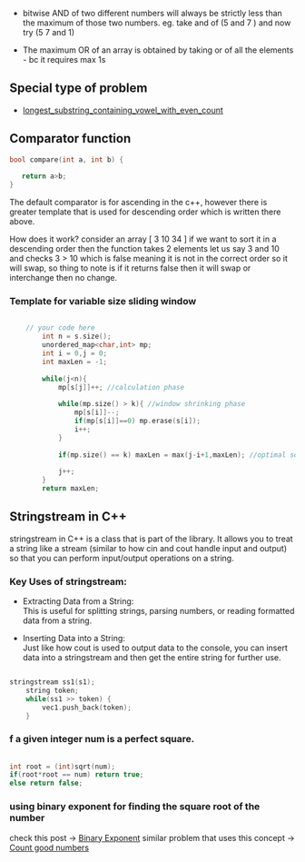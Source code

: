* bitwise AND of two different numbers will always be strictly less than the maximum of those two numbers.
   eg. take and of (5 and 7 ) and now try (5 7 and 1) 

* The maximum OR of an array is obtained by taking or of all the elements - bc it requires max 1s

## Special type of problem 
* [longest_substring_containing_vowel_with_even_count](\DailyProblems\15Sept_longest_substring_containing_vowel_with_even_count.md)


## Comparator function 
``` cpp
bool compare(int a, int b) {
   
   return a>b;
}
```

The default comparator is for ascending in the c++, however there is greater<int> template that is used for descending order which is written there above.

How does it work?
consider an array [ 3 10 34 ]
if we want to sort it in a descending order then the function takes 2 elements let us say 3 and 10 and checks 3 > 10 which is false meaning it is not in the correct order so it will swap, so thing to note is if it returns false then it will swap or interchange then no change. 


### Template for variable size sliding window 
```cpp

    // your code here
        int n = s.size();
        unordered_map<char,int> mp;
        int i = 0,j = 0;
        int maxLen = -1;
        
        while(j<n){
            mp[s[j]]++; //calculation phase
            
            while(mp.size() > k){ //window shrinking phase 
                mp[s[i]]--;
                if(mp[s[i]]==0) mp.erase(s[i]);
                i++;
            }
            
            if(mp.size() == k) maxLen = max(j-i+1,maxLen); //optimal solution calculation phase
            
            j++;
        }
        return maxLen;

```

## Stringstream in C++
stringstream in C++ is a class that is part of the <sstream> library. It allows you to treat a string like a stream (similar to how cin and cout handle input and output) so that you can perform input/output operations on a string.

### Key Uses of stringstream:
* Extracting Data from a String:<br>
This is useful for splitting strings, parsing numbers, or reading formatted data from a string.

* Inserting Data into a String:<br>
Just like how cout is used to output data to the console, you can insert data into a stringstream and then get the entire string for further use.

```cpp

stringstream ss1(s1);
    string token;
    while(ss1 >> token) {
        vec1.push_back(token);
    }

```

### f a given integer num is a perfect square.

```cpp
   
int root = (int)sqrt(num);
if(root*root == num) return true;
else return false;

```

### using binary exponent for finding the square root of the number 
check this post -> [Binary Exponent](TopicWiseProblems/Math/binaryExponentiatin.md)
similar problem that uses this concept -> [Count good numbers](https://leetcode.com/problems/count-good-numbers/description/)